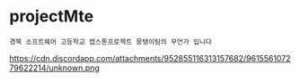 # projectMte

`경북 소프트웨어 고등학교 캡스톤프로젝트 뭉탱이팀의 무언가 입니다`

https://cdn.discordapp.com/attachments/952855116313157682/961556107279622214/unknown.png
